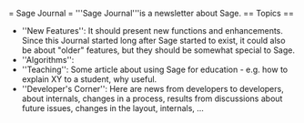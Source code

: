 = Sage Journal =
'''Sage Journal'''is a newsletter about Sage.
== Topics ==
 * ''New Features'': It should present new functions and enhancements. Since this Journal started long after Sage started to exist, it could also be about "older" features, but they should be somewhat special to Sage.
 * ''Algorithms'':
 * ''Teaching'': Some article about using Sage for education - e.g. how to explain XY to a student, why useful.
 * ''Developer's Corner'': Here are news from developers to developers, about internals, changes in a process, results from discussions about future issues, changes in the layout, internals, ...
